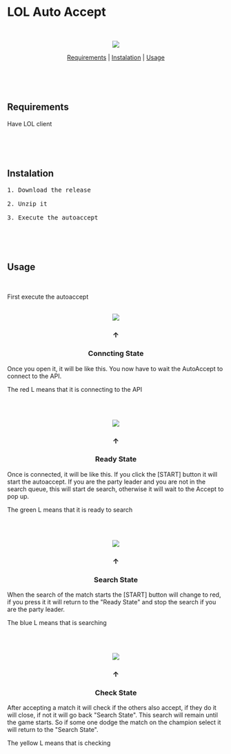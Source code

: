 # LOL Auto Accept  
<br>


<p align="center"> <img src="https://github.com/manchas73/lol_autoaccept/assets/46001842/a3c08759-0bb0-46f0-98b4-7bc35d5792dc"> </p>


<p align="center">
<a href="#requirements">Requirements</a>
<a>  |  </a>
<a href="#instalation">Instalation</a>
<a>  |  </a>
<a href="#usage">Usage</a>
</p>




<br><br><br>



<h2>Requirements</h2>

Have LOL client




<br><br><br>

<h2>Instalation</h2>


<pre>
1. Download the release

2. Unzip it

3. Execute the autoaccept</pre>


<br><br><br>

<h2>Usage</h2>
<br>

First execute the autoaccept
<br><br>



<p align="center"> <img src="https://github.com/user-attachments/assets/63dca454-7a68-423c-b217-0f99c263eda7"></p>

<h3 align="center">↑</h3>
<h3 align="center">Conncting State</h3>
Once you open it, it will be like this. You now have to wait the AutoAccept to connect to the API.

The red L means that it is connecting to the API

<br><br>
<p align="center"> <img src="https://github.com/manchas73/lol_autoaccept/assets/46001842/f3950d0a-4352-4bb3-b53e-d68cec5ef1a0"></p>

<h3 align="center">↑</h3>
<h3 align="center">Ready State</h3>
Once is connected, it will be like this. If you click the [START] button it will start the autoaccept. If you are the party leader and you are not in the search queue, this will start de search, otherwise it will wait to the Accept to pop up.

The green L means that it is ready to search

<br><br>
<p align="center"> <img src="https://github.com/manchas73/lol_autoaccept/assets/46001842/b94ee032-08a9-472f-8244-4a95509670da"></p>

<h3 align="center">↑</h3>
<h3 align="center">Search State</h3>
When the search of the match  starts the [START] button will change to red, if you press it it will return to the "Ready State" and stop the search if you are the party leader.

The blue L means that is searching

<br><br>

<p align="center"> <img src="https://github.com/manchas73/lol_autoaccept/assets/46001842/5b6006d1-a1f9-4a8f-bd8b-f753beb1e6b6"></p>

<h3 align="center">↑</h3>
<h3 align="center" >Check State</h3>
After accepting a match it will check if the others also accept, if they do it will close, if not it will go back "Search State". This search will remain until the game starts. So if some one dodge the match on the champion select it will return to the "Search State".

The yellow L means that is checking

